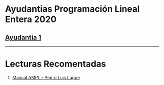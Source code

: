 # Ayudantias Programación Lineal Entera 2020

## [Ayudantía 1](https://github.com/alexfabianb94/Practica-PLE-2020/tree/main/Practica-1)

---

# Lecturas Recomentadas

1. [Manual AMPL - Pedro Luis Luque](http://destio.us.es/calvo/ampl2a.pdf)
